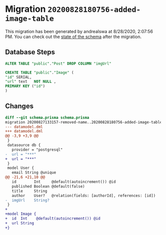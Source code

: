 # Migration `20200828180756-added-image-table`

This migration has been generated by andrealswa at 8/28/2020, 2:07:56 PM.
You can check out the [state of the schema](./schema.prisma) after the migration.

## Database Steps

```sql
ALTER TABLE "public"."Post" DROP COLUMN "imgUrl"

CREATE TABLE "public"."Image" (
"id" SERIAL,
"url" text   NOT NULL ,
PRIMARY KEY ("id")
)
```

## Changes

```diff
diff --git schema.prisma schema.prisma
migration 20200827133157-removed-name..20200828180756-added-image-table
--- datamodel.dml
+++ datamodel.dml
@@ -3,9 +3,9 @@
 }
 datasource db {
   provider = "postgresql"
-  url = "***"
+  url = "***"
 }
 model User {
   email String @unique
@@ -21,6 +21,10 @@
   id        Int     @default(autoincrement()) @id
   published Boolean @default(false)
   title     String
   author    User?   @relation(fields: [authorId], references: [id])
-  imgUrl    String?
 }
+
+model Image {
+  id  Int    @default(autoincrement()) @id
+  url String
+}
```


